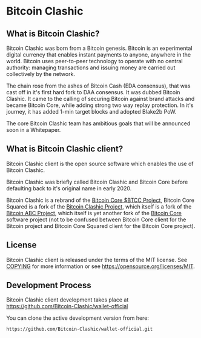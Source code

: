 Bitcoin Clashic
===============

What is Bitcoin Clashic?
------------------------

Bitcoin Clashic was born from a Bitcoin genesis. 
Bitcoin is an experimental digital currency that enables instant payments to
anyone, anywhere in the world. Bitcoin uses peer-to-peer technology to operate
with no central authority: managing transactions and issuing money are carried
out collectively by the network.

The chain rose from the ashes of Bitcoin Cash (EDA consensus), that was cast off
in it's first hard fork to DAA consensus. It was dubbed Bitcoin Clashic. It came
to the calling of securing Bitcoin against brand attacks and became Bitcoin Core,
while adding strong two way replay protection. In it's journey, it has added 1-min
target blocks and adopted Blake2b PoW.

The core Bitcoin Clashic team has ambitious goals that will be announced soon in a
Whitepaper.

What is Bitcoin Clashic client?
-------------------------------

Bitcoin Clashic client is the open source software which enables the use of Bitcoin Clashic.

Bitcoin Clashic was briefly called Bitcoin Clashic and Bitcoin Core before defaulting back to it's
original name in early 2020.

Bitcoin Clashic is a rebrand of the [Bitcoin Core $BTCC Project](http://thebitcoincore.org),
Bitcoin Core Squared is a fork of the [Bitcoin Clashic Project](http://bitcoinclashic.org),
which itself is a fork of the [Bitcoin ABC Project](https://bitcoinabc.org),
which itself is yet another fork of the [Bitcoin Core](https://bitcoincore.org) software project
(not to be confused between Bitcoin Core client for the Bitcoin project and Bitcoin Core Squared
client for the Bitcoin Core project).

License
-------

Bitcoin Clashic client is released under the terms of the MIT license. See [COPYING](COPYING) 
for more information or see https://opensource.org/licenses/MIT.

Development Process
-------------------

Bitcoin Clashic client development takes place at https://github.com/Bitcoin-Clashic/wallet-official

You can clone the active development version from here:

    https://github.com/Bitcoin-Clashic/wallet-official.git
